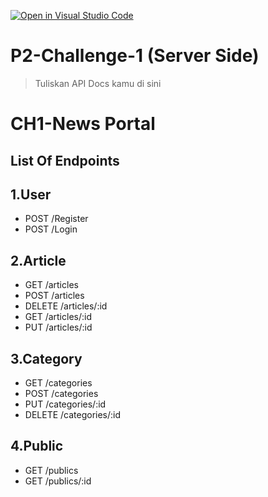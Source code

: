 [![Open in Visual Studio Code](https://classroom.github.com/assets/open-in-vscode-718a45dd9cf7e7f842a935f5ebbe5719a5e09af4491e668f4dbf3b35d5cca122.svg)](https://classroom.github.com/online_ide?assignment_repo_id=13301859&assignment_repo_type=AssignmentRepo)
# P2-Challenge-1 (Server Side)

> Tuliskan API Docs kamu di sini

# CH1-News Portal

## List Of Endpoints

## 1.User

- POST /Register
- POST /Login

## 2.Article

- GET /articles
- POST /articles
- DELETE /articles/:id
- GET /articles/:id
- PUT /articles/:id

## 3.Category

- GET /categories
- POST /categories
- PUT /categories/:id
- DELETE /categories/:id

## 4.Public

- GET /publics
- GET /publics/:id
